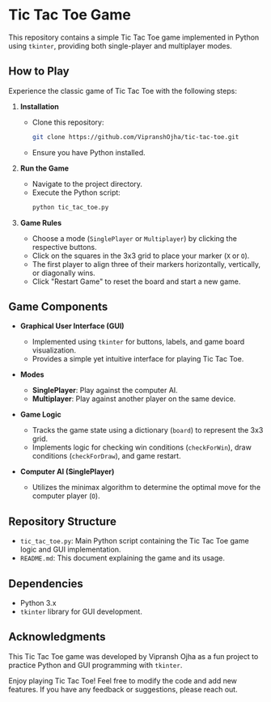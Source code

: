 # Tic Tac Toe Game

This repository contains a simple Tic Tac Toe game implemented in Python using `tkinter`, providing both single-player and multiplayer modes.

## How to Play

Experience the classic game of Tic Tac Toe with the following steps:

1. **Installation**
   - Clone this repository:
     ```bash
     git clone https://github.com/VipranshOjha/tic-tac-toe.git
     ```
   - Ensure you have Python installed.

2. **Run the Game**
   - Navigate to the project directory.
   - Execute the Python script:
     ```bash
     python tic_tac_toe.py
     ```

3. **Game Rules**
   - Choose a mode (`SinglePlayer` or `Multiplayer`) by clicking the respective buttons.
   - Click on the squares in the 3x3 grid to place your marker (`X` or `O`).
   - The first player to align three of their markers horizontally, vertically, or diagonally wins.
   - Click "Restart Game" to reset the board and start a new game.

## Game Components

- **Graphical User Interface (GUI)**
  - Implemented using `tkinter` for buttons, labels, and game board visualization.
  - Provides a simple yet intuitive interface for playing Tic Tac Toe.

- **Modes**
  - **SinglePlayer**: Play against the computer AI.
  - **Multiplayer**: Play against another player on the same device.

- **Game Logic**
  - Tracks the game state using a dictionary (`board`) to represent the 3x3 grid.
  - Implements logic for checking win conditions (`checkForWin`), draw conditions (`checkForDraw`), and game restart.

- **Computer AI (SinglePlayer)**
  - Utilizes the minimax algorithm to determine the optimal move for the computer player (`O`).

## Repository Structure

- `tic_tac_toe.py`: Main Python script containing the Tic Tac Toe game logic and GUI implementation.
- `README.md`: This document explaining the game and its usage.

## Dependencies

- Python 3.x
- `tkinter` library for GUI development.

## Acknowledgments

This Tic Tac Toe game was developed by Vipransh Ojha as a fun project to practice Python and GUI programming with `tkinter`.

Enjoy playing Tic Tac Toe! Feel free to modify the code and add new features. If you have any feedback or suggestions, please reach out.
